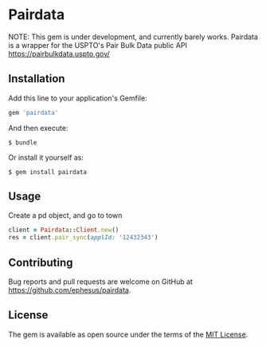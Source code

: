 # Pairdata

NOTE: This gem is under development, and currently barely works.
Pairdata is a wrapper for the USPTO's Pair Bulk Data public API https://pairbulkdata.uspto.gov/


## Installation

Add this line to your application's Gemfile:

```ruby
gem 'pairdata'
```

And then execute:

    $ bundle

Or install it yourself as:

    $ gem install pairdata

## Usage

Create a pd object, and go to town
```ruby
client = Pairdata::Client.new()
res = client.pair_sync(applId: '12432343')
```

## Contributing

Bug reports and pull requests are welcome on GitHub at https://github.com/ephesus/pairdata.

## License

The gem is available as open source under the terms of the [MIT License](https://opensource.org/licenses/MIT).
